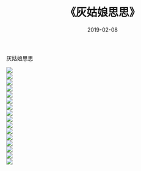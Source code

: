 ﻿---
layout: post
title:  《灰姑娘思思》
date:   2019-02-08
img: http://pic.660000.xyz/1:/唯美/2019/灰姑娘思思/000.jpg
categories: [美女, 清纯, 唯美]
---

灰姑娘思思

  ![](http://pic.660000.xyz/1:/唯美/2019/灰姑娘思思/001.jpg) <br> ![](http://pic.660000.xyz/1:/唯美/2019/灰姑娘思思/002.jpg) <br> ![](http://pic.660000.xyz/1:/唯美/2019/灰姑娘思思/003.jpg) <br> ![](http://pic.660000.xyz/1:/唯美/2019/灰姑娘思思/004.jpg) <br> ![](http://pic.660000.xyz/1:/唯美/2019/灰姑娘思思/005.jpg) <br> ![](http://pic.660000.xyz/1:/唯美/2019/灰姑娘思思/006.jpg) <br> ![](http://pic.660000.xyz/1:/唯美/2019/灰姑娘思思/007.jpg) <br> ![](http://pic.660000.xyz/1:/唯美/2019/灰姑娘思思/008.jpg) <br> ![](http://pic.660000.xyz/1:/唯美/2019/灰姑娘思思/009.jpg) <br> ![](http://pic.660000.xyz/1:/唯美/2019/灰姑娘思思/010.jpg) <br> ![](http://pic.660000.xyz/1:/唯美/2019/灰姑娘思思/011.jpg) <br> ![](http://pic.660000.xyz/1:/唯美/2019/灰姑娘思思/012.jpg) <br> ![](http://pic.660000.xyz/1:/唯美/2019/灰姑娘思思/013.jpg) <br> ![](http://pic.660000.xyz/1:/唯美/2019/灰姑娘思思/014.jpg) <br> ![](http://pic.660000.xyz/1:/唯美/2019/灰姑娘思思/015.jpg) <br> ![](http://pic.660000.xyz/1:/唯美/2019/灰姑娘思思/016.jpg) <br>